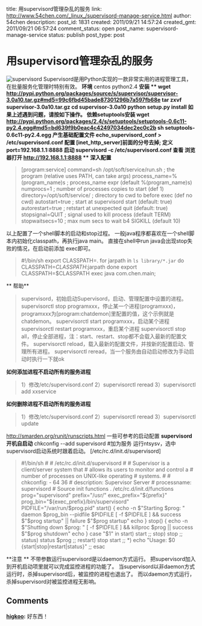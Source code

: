 title: 用supervisord管理杂乱的服务
link: http://www.54chen.com/_linux_/supervisord-manage-service.html
author: 54chen
description: 
post_id: 1831
created: 2011/09/21 14:57:24
created_gmt: 2011/09/21 06:57:24
comment_status: open
post_name: supervisord-manage-service
status: publish
post_type: post

# 用supervisord管理杂乱的服务

![supervisord](http://supervisord.org/_static/logo_hi.gif) Supervisord是用Python实现的一款非常实用的进程管理工具，在批量服务化管理时特别有效。 **环境** centos python2.4 **安装 ** wget http://pypi.python.org/packages/source/s/supervisor/supervisor-3.0a10.tar.gz#md5=99c6fbd45bade87301296b7a597fb68e tar zxvf supervisor-3.0a10.tar.gz cd supervisor-3.0a10 python setup.py install 如果上述遇到问题，请按如下操作。 **依赖setuptools安装** wget http://pypi.python.org/packages/2.4/s/setuptools/setuptools-0.6c11-py2.4.egg#md5=bd639f9b0eac4c42497034dec2ec0c2b sh setuptools-0.6c11-py2.4.egg **产生基础配置文件** echo_supervisord_conf > /etc/supervisord.conf **配置** [inet_http_server]前面的分号去掉; 定义port=192.168.1.1:8888 **启动** supervisord -c /etc/supervisord.conf **查看** 浏览器打开 http://192.168.1.1:8888 ** 深入配置**

> [program:service] command=sh /opt/soft/service/run.sh ; the program (relative uses PATH, can take args) process_name=%(program_name)s ; process_name expr (default %(program_name)s) numprocs=1 ; number of processes copies to start (def 1) directory=/opt/soft/service/ ; directory to cwd to before exec (def no cwd) autostart=true ; start at supervisord start (default: true) autorestart=true ; retstart at unexpected quit (default: true) stopsignal=QUIT ; signal used to kill process (default TERM) stopwaitsecs=10 ; max num secs to wait b4 SIGKILL (default 10)

以上配置了一个shell脚本的启动和stop过程。 一般java程序都喜欢在一个shell脚本内初始化classpath，再执行java main。 直接在shell中run java会出现stop失败的情况，在启动前添加 exec即可。 

> #!/bin/sh export CLASSPATH=. for jarpath in `ls library/*.jar` do CLASSPATH=$CLASSPATH:$jarpath done export CLASSPATH=$CLASSPATH exec java com.chen.main; 

** 帮助**

> supervisord，初始启动Supervisord，启动、管理配置中设置的进程。 supervisorctl stop programxxx，停止某一个进程(programxxx)，programxxx为[program:chatdemon]里配置的值，这个示例就是chatdemon。 supervisorctl start programxxx，启动某个进程 supervisorctl restart programxxx，重启某个进程 supervisorctl stop all，停止全部进程，注：start、restart、stop都不会载入最新的配置文件。 supervisorctl reload，载入最新的配置文件，并按新的配置启动、管理所有进程。 supervisorctl reread，当一个服务由自动启动修改为手动启动时执行一下就ok

**如何添加进程不启动所有的服务进程**

> 1）修改/etc/supervisord.conf 2）supervisorctl reread 3）supervisorctl add xxservice 

**如何删除进程不启动所有的服务进程**

> 1）修改/etc/supervisord.conf 2）supervisorctl reread 3）supervisorctl update 

http://smarden.org/runit/runscripts.html 一些可参考的启动配置 **supervisord开机自启动** chkconfig --add supervisord #加为服务 运行ntsysv，选中supervisord启动系统时跟着启动。 [/etc/rc.d/init.d/supervisord] 

> #!/bin/sh # # /etc/rc.d/init.d/supervisord # # Supervisor is a client/server system that # allows its users to monitor and control a # number of processes on UNIX-like operating # systems. # # chkconfig: - 64 36 # description: Supervisor Server # processname: supervisord # Source init functions . /etc/rc.d/init.d/functions prog="supervisord" prefix="/usr/" exec_prefix="${prefix}" prog_bin="${exec_prefix}/bin/supervisord" PIDFILE="/var/run/$prog.pid" start() { echo -n $"Starting $prog: " daemon $prog_bin --pidfile $PIDFILE [ -f $PIDFILE ] && success $"$prog startup" || failure $"$prog startup" echo } stop() { echo -n $"Shutting down $prog: " [ -f $PIDFILE ] && killproc $prog || success $"$prog shutdown" echo } case "$1" in start) start ;; stop) stop ;; status) status $prog ;; restart) stop start ;; *) echo "Usage: $0 {start|stop|restart|status}" ;; esac 

**注意 ** 不带参数运行supervisord是以daemon方式运行。 把supervisord加入到开机启动项里就可以完成监控进程的功能了。 当supervisord以非daemon方式运行时，杀掉supervisord后，被监控的进程也退出了。 而以daemon方式运行，杀掉supervisord对被监控进程无影响。

## Comments

**[higkoo](#15673 "2013-09-21 12:00:45"):** 好东西！

